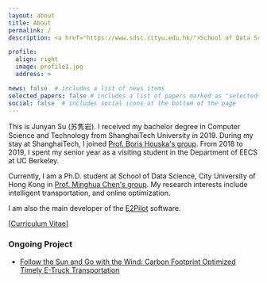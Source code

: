 ```yaml
---
layout: about
title: About
permalink: /
description: <a href="https://www.sdsc.cityu.edu.hk/">School of Data Science, City University of Hong Kong</a>. 

profile:
  align: right
  image: profile1.jpg
  address: >

news: false  # includes a list of news items
selected_papers: false # includes a list of papers marked as "selected={true}"
social: false  # includes social icons at the bottom of the page
---
```


This is Junyan Su (苏隽岩). I received my bachelor degree in Computer Science and Technology from ShanghaiTech University in 2019. During my stay at ShanghaiTech, I joined [Prof. Boris Houska's group](http://faculty.sist.shanghaitech.edu.cn/faculty/boris/). 
From 2018 to 2019, I spent my senior year as a visiting student in the Department of EECS at UC Berkeley. 

Currently, I am a Ph.D. student at School of Data Science, City University of Hong Kong in [Prof. Minghua Chen's group](https://www.mhchen.com). 
My research interests include intelligent transportation, and online optimization. 
<!-- I am following and working on the project: "Energy-Efficient Timely Transportation of Long-Haul Heavy-Duty Truck". Detailed descriptions and previous works can be found [here](https://www.mhchen.com/projects/trucking.html). -->
I am also the main developer of the [E2Pilot](https://www.e2pilots.com/) software.

[<a href="{{ '/assets/pdf/CV/CV.pdf' | relative_url }}">Curriculum Vitae</a>]

<!-- [<a href="{{ '/assets/pdf/cfo.e-energy23.pdf' | relative_url }}">preprint</a>] 
-->

### Ongoing Project
- [Follow the Sun and Go with the Wind: Carbon Footprint Optimized Timely E-Truck Transportation](https://sujunyan.github.io/cfo-page/)
